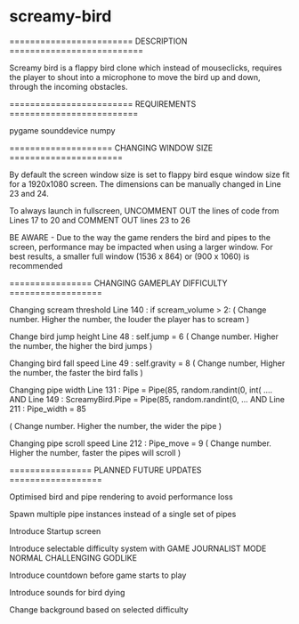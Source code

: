 # screamy-bird
======================== DESCRIPTION ==========================

Screamy bird is a flappy bird clone which instead of mouseclicks, 
requires the player to shout into a microphone to move the bird up 
and down, through the incoming obstacles.


======================== REQUIREMENTS =========================

pygame
sounddevice
numpy


==================== CHANGING WINDOW SIZE ======================

By default the screen window size is set to flappy bird esque window
size fit for a 1920x1080 screen. The dimensions can be manually changed
in Line 23 and 24.

To always launch in fullscreen, UNCOMMENT OUT the lines of code from
Lines 17 to 20 and COMMENT OUT lines 23 to 26

BE AWARE - Due to the way the game renders the bird and pipes to the 
screen, performance may be impacted when using a larger window. For best 
results, a smaller full window (1536 x 864) or (900 x 1060) is
recommended


================ CHANGING GAMEPLAY DIFFICULTY ==================

Changing scream threshold
Line 140 : if scream_volume > 2:
( Change number. Higher the number, the louder the player has to scream )


Change bird jump height
Line 48 : self.jump = 6
( Change number. Higher the number, the higher the bird jumps )


Changing bird fall speed
Line 49 : self.gravity = 8
( Change number, Higher the number, the faster the bird falls )


Changing pipe width
Line 131 : Pipe = Pipe(85, random.randint(0, int( .... AND
Line 149 : ScreamyBird.Pipe = Pipe(85, random.randint(0, ... AND
Line 211 : Pipe_width = 85

( Change number. Higher the number, the wider the pipe )


Changing pipe scroll speed
Line 212 : Pipe_move = 9
( Change number. Higher the number, faster the pipes will scroll )


================ PLANNED FUTURE UPDATES ==================

Optimised bird and pipe rendering to avoid performance loss

Spawn multiple pipe instances instead of a single set of pipes

Introduce Startup screen

Introduce selectable difficulty system with
    GAME JOURNALIST MODE
    NORMAL
    CHALLENGING
    GODLIKE

Introduce countdown before game starts to play

Introduce sounds for bird dying

Change background based on selected difficulty